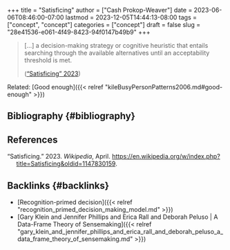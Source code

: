 +++
title = "Satisficing"
author = ["Cash Prokop-Weaver"]
date = 2023-06-06T08:46:00-07:00
lastmod = 2023-12-05T14:44:13-08:00
tags = ["concept", "concept"]
categories = ["concept"]
draft = false
slug = "28e41536-e061-4f49-8423-94f0147b49b9"
+++

> [...] a decision-making strategy or cognitive heuristic that entails searching through the available alternatives until an acceptability threshold is met.
>
> (<a href="#citeproc_bib_item_1">“Satisficing” 2023</a>)

Related: [Good enough]({{< relref "kileBusyPersonPatterns2006.md#good-enough" >}})


## Bibliography {#bibliography}

## References

<style>.csl-entry{text-indent: -1.5em; margin-left: 1.5em;}</style><div class="csl-bib-body">
  <div class="csl-entry"><a id="citeproc_bib_item_1"></a>“Satisficing.” 2023. <i>Wikipedia</i>, April. <a href="https://en.wikipedia.org/w/index.php?title=Satisficing&oldid=1147830159">https://en.wikipedia.org/w/index.php?title=Satisficing&#38;oldid=1147830159</a>.</div>
</div>


## Backlinks {#backlinks}

-   [Recognition-primed decision]({{< relref "recognition_primed_decision_making_model.md" >}})
-   [Gary Klein and Jennifer Phillips and Erica Rall and Deborah Peluso | A Data-Frame Theory of Sensemaking]({{< relref "gary_klein_and_jennifer_phillips_and_erica_rall_and_deborah_peluso_a_data_frame_theory_of_sensemaking.md" >}})
